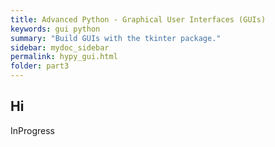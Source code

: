```yaml
---
title: Advanced Python - Graphical User Interfaces (GUIs)
keywords: gui python
summary: "Build GUIs with the tkinter package."
sidebar: mydoc_sidebar
permalink: hypy_gui.html
folder: part3
---
```


## Hi

InProgress
